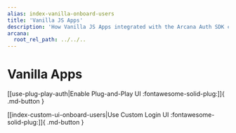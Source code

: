 ```yaml
---
alias: index-vanilla-onboard-users
title: 'Vanilla JS Apps'
description: 'How Vanilla JS Apps integrated with the Arcana Auth SDK can onboard users via plug-and-play or custom login UI options.'
arcana:
  root_rel_path: ../../..
---
```


# Vanilla Apps

[[use-plug-play-auth|Enable Plug-and-Play UI :fontawesome-solid-plug:]]{ .md-button }

[[index-custom-ui-onboard-users|Use Custom Login UI :fontawesome-solid-plug:]]{ .md-button }